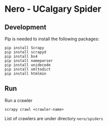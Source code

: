 
# Nero - UCalgary Spider

## Development

Pip is needed to install the following packages:

```
pip install Scrapy
pip install scrapyd
pip install bs4
pip install nameparser
pip install unidecode
pip install xmltodict
pip install htmlmin
```

## Run

Run a crawler

`scrapy crawl <crawler-name>`

List of crawlers are under directory `nero/spiders`

